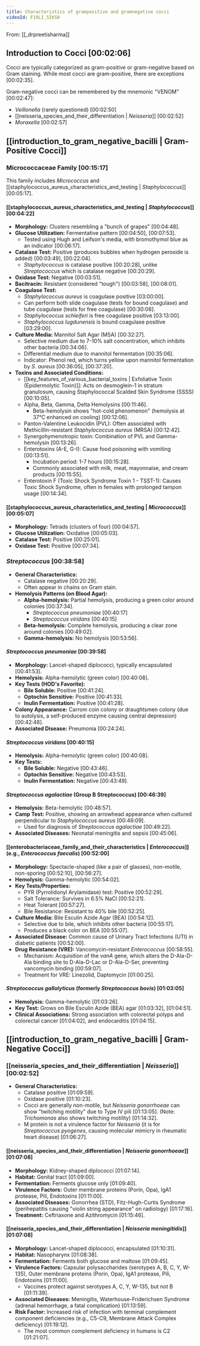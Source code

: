 ```yaml
---
title: Characteristics of grampositive and gramnegative cocci
videoId: F19LI_5IKS0
---
```


From: [[_drpreetisharma]] <br/> 

## Introduction to Cocci <a class="yt-timestamp" data-t="00:02:06">[00:02:06]</a>
Cocci are typically categorized as gram-positive or gram-negative based on Gram staining. While most cocci are gram-positive, there are exceptions <a class="yt-timestamp" data-t="00:02:35">[00:02:35]</a>.

Gram-negative cocci can be remembered by the mnemonic "VENOM" <a class="yt-timestamp" data-t="00:02:47">[00:02:47]</a>:
*   *Veillonella* (rarely questioned) <a class="yt-timestamp" data-t="00:02:50">[00:02:50]</a>
*   [[neisseria_species_and_their_differentiation | *Neisseria*]] <a class="yt-timestamp" data-t="00:02:52">[00:02:52]</a>
*   *Moraxella* <a class="yt-timestamp" data-t="00:02:57">[00:02:57]</a>

## [[introduction_to_gram_negative_bacilli | Gram-Positive Cocci]]

### Micrococcaceae Family <a class="yt-timestamp" data-t="00:15:17">[00:15:17]</a>
This family includes *Micrococcus* and [[staphylococcus_aureus_characteristics_and_testing | *Staphylococcus*]] <a class="yt-timestamp" data-t="00:05:17">[00:05:17]</a>.

#### [[staphylococcus_aureus_characteristics_and_testing | *Staphylococcus*]] <a class="yt-timestamp" data-t="00:04:22">[00:04:22]</a>
*   **Morphology:** Clusters resembling a "bunch of grapes" <a class="yt-timestamp" data-t="00:04:48">[00:04:48]</a>.
*   **Glucose Utilization:** Fermentative pattern <a class="yt-timestamp" data-t="00:04:50">[00:04:50]</a>, <a class="yt-timestamp" data-t="00:07:53">[00:07:53]</a>.
    *   Tested using Hugh and Leifson's media, with bromothymol blue as an indicator <a class="yt-timestamp" data-t="00:06:17">[00:06:17]</a>.
*   **Catalase Test:** Positive (produces bubbles when hydrogen peroxide is added) <a class="yt-timestamp" data-t="00:03:49">[00:03:49]</a>, <a class="yt-timestamp" data-t="00:22:04">[00:22:04]</a>.
    *   *Staphylococcus* is catalase positive <a class="yt-timestamp" data-t="00:20:28">[00:20:28]</a>, unlike *Streptococcus* which is catalase negative <a class="yt-timestamp" data-t="00:20:29">[00:20:29]</a>.
*   **Oxidase Test:** Negative <a class="yt-timestamp" data-t="00:03:51">[00:03:51]</a>.
*   **Bacitracin:** Resistant (considered "tough") <a class="yt-timestamp" data-t="00:03:58">[00:03:58]</a>, <a class="yt-timestamp" data-t="00:08:01">[00:08:01]</a>.
*   **Coagulase Test:**
    *   *Staphylococcus aureus* is coagulase positive <a class="yt-timestamp" data-t="03:00:00">[03:00:00]</a>.
    *   Can perform both slide coagulase (tests for bound coagulase) and tube coagulase (tests for free coagulase) <a class="yt-timestamp" data-t="00:30:06">[00:30:06]</a>.
    *   *Staphylococcus schleiferi* is free coagulase positive <a class="yt-timestamp" data-t="03:13:00">[03:13:00]</a>.
    *   *Staphylococcus lugdunensis* is bound coagulase positive <a class="yt-timestamp" data-t="03:29:00">[03:29:00]</a>.
*   **Culture Media:** Mannitol Salt Agar (MSA) <a class="yt-timestamp" data-t="00:32:27">[00:32:27]</a>.
    *   Selective medium due to 7-10% salt concentration, which inhibits other bacteria <a class="yt-timestamp" data-t="00:34:06">[00:34:06]</a>.
    *   Differential medium due to mannitol fermentation <a class="yt-timestamp" data-t="00:35:06">[00:35:06]</a>.
    *   Indicator: Phenol red, which turns yellow upon mannitol fermentation by *S. aureus* <a class="yt-timestamp" data-t="00:36:05">[00:36:05]</a>, <a class="yt-timestamp" data-t="00:37:20">[00:37:20]</a>.
*   **Toxins and Associated Conditions:**
    *   [[key_features_of_various_bacterial_toxins | Exfoliative Toxin (Epidermolytic Toxin)]]: Acts on desmoglein-1 in stratum granulosum, causing Staphylococcal Scalded Skin Syndrome (SSSS) <a class="yt-timestamp" data-t="00:10:05">[00:10:05]</a>.
    *   Alpha, Beta, Gamma, Delta Hemolysins <a class="yt-timestamp" data-t="00:11:46">[00:11:46]</a>.
        *   Beta-hemolysin shows "hot-cold phenomenon" (hemolysis at 37°C enhanced on cooling) <a class="yt-timestamp" data-t="00:12:06">[00:12:06]</a>.
    *   Panton-Valentine Leukocidin (PVL): Often associated with Methicillin-resistant *Staphylococcus aureus* (MRSA) <a class="yt-timestamp" data-t="00:12:42">[00:12:42]</a>.
    *   Synergohymenotropic toxin: Combination of PVL and Gamma-hemolysin <a class="yt-timestamp" data-t="00:13:26">[00:13:26]</a>.
    *   Enterotoxins (A-E, G-I): Cause food poisoning with vomiting <a class="yt-timestamp" data-t="00:13:51">[00:13:51]</a>.
        *   Incubation period: 1-7 hours <a class="yt-timestamp" data-t="00:15:28">[00:15:28]</a>.
        *   Commonly associated with milk, meat, mayonnaise, and cream products <a class="yt-timestamp" data-t="00:15:55">[00:15:55]</a>.
    *   Enterotoxin F (Toxic Shock Syndrome Toxin 1 - TSST-1): Causes Toxic Shock Syndrome, often in females with prolonged tampon usage <a class="yt-timestamp" data-t="00:14:34">[00:14:34]</a>.

#### [[staphylococcus_aureus_characteristics_and_testing | *Micrococcus*]] <a class="yt-timestamp" data-t="00:05:07">[00:05:07]</a>
*   **Morphology:** Tetrads (clusters of four) <a class="yt-timestamp" data-t="00:04:57">[00:04:57]</a>.
*   **Glucose Utilization:** Oxidative <a class="yt-timestamp" data-t="00:05:03">[00:05:03]</a>.
*   **Catalase Test:** Positive <a class="yt-timestamp" data-t="00:25:01">[00:25:01]</a>.
*   **Oxidase Test:** Positive <a class="yt-timestamp" data-t="00:07:34">[00:07:34]</a>.

### *Streptococcus* <a class="yt-timestamp" data-t="00:38:58">[00:38:58]</a>
*   **General Characteristics:**
    *   Catalase negative <a class="yt-timestamp" data-t="00:20:29">[00:20:29]</a>.
    *   Often appear in chains on Gram stain.
*   **Hemolysis Patterns (on Blood Agar):**
    *   **Alpha-hemolysis:** Partial hemolysis, producing a green color around colonies <a class="yt-timestamp" data-t="00:37:34">[00:37:34]</a>.
        *   *Streptococcus pneumoniae* <a class="yt-timestamp" data-t="00:40:17">[00:40:17]</a>
        *   *Streptococcus viridans* <a class="yt-timestamp" data-t="00:40:15">[00:40:15]</a>
    *   **Beta-hemolysis:** Complete hemolysis, producing a clear zone around colonies <a class="yt-timestamp" data-t="00:49:02">[00:49:02]</a>.
    *   **Gamma-hemolysis:** No hemolysis <a class="yt-timestamp" data-t="00:53:56">[00:53:56]</a>.

#### *Streptococcus pneumoniae* <a class="yt-timestamp" data-t="00:39:58">[00:39:58]</a>
*   **Morphology:** Lancet-shaped diplococci, typically encapsulated <a class="yt-timestamp" data-t="00:41:53">[00:41:53]</a>.
*   **Hemolysis:** Alpha-hemolytic (green color) <a class="yt-timestamp" data-t="00:40:08">[00:40:08]</a>.
*   **Key Tests (HOD's Favorite):**
    *   **Bile Soluble:** Positive <a class="yt-timestamp" data-t="00:41:24">[00:41:24]</a>.
    *   **Optochin Sensitive:** Positive <a class="yt-timestamp" data-t="00:41:33">[00:41:33]</a>.
    *   **Inulin Fermentation:** Positive <a class="yt-timestamp" data-t="00:41:28">[00:41:28]</a>.
*   **Colony Appearance:** Carrom coin colony or draughtsmen colony (due to autolysis, a self-produced enzyme causing central depression) <a class="yt-timestamp" data-t="00:42:48">[00:42:48]</a>.
*   **Associated Disease:** Pneumonia <a class="yt-timestamp" data-t="00:24:24">[00:24:24]</a>.

#### *Streptococcus viridans* <a class="yt-timestamp" data-t="00:40:15">[00:40:15]</a>
*   **Hemolysis:** Alpha-hemolytic (green color) <a class="yt-timestamp" data-t="00:40:08">[00:40:08]</a>.
*   **Key Tests:**
    *   **Bile Soluble:** Negative <a class="yt-timestamp" data-t="00:43:46">[00:43:46]</a>.
    *   **Optochin Sensitive:** Negative <a class="yt-timestamp" data-t="00:43:53">[00:43:53]</a>.
    *   **Inulin Fermentation:** Negative <a class="yt-timestamp" data-t="00:43:49">[00:43:49]</a>.

#### *Streptococcus agalactiae* (Group B Streptococcus) <a class="yt-timestamp" data-t="00:46:39">[00:46:39]</a>
*   **Hemolysis:** Beta-hemolytic <a class="yt-timestamp" data-t="00:48:57">[00:48:57]</a>.
*   **Camp Test:** Positive, showing an arrowhead appearance when cultured perpendicular to *Staphylococcus aureus* <a class="yt-timestamp" data-t="00:46:09">[00:46:09]</a>.
    *   Used for diagnosis of *Streptococcus agalactiae* <a class="yt-timestamp" data-t="00:49:22">[00:49:22]</a>.
*   **Associated Diseases:** Neonatal meningitis and sepsis <a class="yt-timestamp" data-t="00:45:06">[00:45:06]</a>.

#### [[enterobacteriaceae_family_and_their_characteristics | *Enterococcus*]] (e.g., *Enterococcus faecalis*) <a class="yt-timestamp" data-t="00:52:00">[00:52:00]</a>
*   **Morphology:** Spectacle-shaped (like a pair of glasses), non-motile, non-sporing <a class="yt-timestamp" data-t="00:52:10">[00:52:10]</a>, <a class="yt-timestamp" data-t="00:56:27">[00:56:27]</a>.
*   **Hemolysis:** Gamma-hemolytic <a class="yt-timestamp" data-t="00:54:02">[00:54:02]</a>.
*   **Key Tests/Properties:**
    *   PYR (Pyrrolidonyl Arylamidase) test: Positive <a class="yt-timestamp" data-t="00:52:29">[00:52:29]</a>.
    *   Salt Tolerance: Survives in 6.5% NaCl <a class="yt-timestamp" data-t="00:52:21">[00:52:21]</a>.
    *   Heat Tolerant <a class="yt-timestamp" data-t="00:57:27">[00:57:27]</a>.
    *   Bile Resistance: Resistant to 40% bile <a class="yt-timestamp" data-t="00:52:25">[00:52:25]</a>.
*   **Culture Media:** Bile Esculin Azide Agar (BEA) <a class="yt-timestamp" data-t="00:54:12">[00:54:12]</a>.
    *   Selective due to bile, which inhibits other bacteria <a class="yt-timestamp" data-t="00:55:17">[00:55:17]</a>.
    *   Produces a black color on BEA <a class="yt-timestamp" data-t="00:55:07">[00:55:07]</a>.
*   **Associated Disease:** Common cause of Urinary Tract Infections (UTI) in diabetic patients <a class="yt-timestamp" data-t="00:52:00">[00:52:00]</a>.
*   **Drug Resistance (VRE):** Vancomycin-resistant *Enterococcus* <a class="yt-timestamp" data-t="00:58:55">[00:58:55]</a>.
    *   Mechanism: Acquisition of the *vanA* gene, which alters the D-Ala-D-Ala binding site to D-Ala-D-Lac or D-Ala-D-Ser, preventing vancomycin binding <a class="yt-timestamp" data-t="00:59:07">[00:59:07]</a>.
    *   Treatment for VRE: Linezolid, Daptomycin <a class="yt-timestamp" data-t="01:00:25">[01:00:25]</a>.

#### *Streptococcus gallolyticus* (formerly *Streptococcus bovis*) <a class="yt-timestamp" data-t="01:03:05">[01:03:05]</a>
*   **Hemolysis:** Gamma-hemolytic <a class="yt-timestamp" data-t="01:03:26">[01:03:26]</a>.
*   **Key Test:** Grows on Bile Esculin Azide (BEA) agar <a class="yt-timestamp" data-t="01:03:32">[01:03:32]</a>, <a class="yt-timestamp" data-t="01:04:51">[01:04:51]</a>.
*   **Clinical Associations:** Strong association with colorectal polyps and colorectal cancer <a class="yt-timestamp" data-t="01:04:02">[01:04:02]</a>, and endocarditis <a class="yt-timestamp" data-t="01:04:15">[01:04:15]</a>.

## [[introduction_to_gram_negative_bacilli | Gram-Negative Cocci]]

### [[neisseria_species_and_their_differentiation | *Neisseria*]] <a class="yt-timestamp" data-t="00:02:52">[00:02:52]</a>
*   **General Characteristics:**
    *   Catalase positive <a class="yt-timestamp" data-t="01:09:59">[01:09:59]</a>.
    *   Oxidase positive <a class="yt-timestamp" data-t="01:10:23">[01:10:23]</a>.
    *   Cocci are generally non-motile, but *Neisseria gonorrhoeae* can show "twitching motility" due to Type IV pili <a class="yt-timestamp" data-t="01:13:05">[01:13:05]</a>. (Note: *Trichomonas* also shows twitching motility) <a class="yt-timestamp" data-t="01:14:32">[01:14:32]</a>.
    *   M protein is not a virulence factor for *Neisseria* (it is for *Streptococcus pyogenes*, causing molecular mimicry in rheumatic heart disease) <a class="yt-timestamp" data-t="01:06:27">[01:06:27]</a>.

#### [[neisseria_species_and_their_differentiation | *Neisseria gonorrhoeae*]] <a class="yt-timestamp" data-t="01:07:08">[01:07:08]</a>
*   **Morphology:** Kidney-shaped diplococci <a class="yt-timestamp" data-t="01:07:14">[01:07:14]</a>.
*   **Habitat:** Genital tract <a class="yt-timestamp" data-t="01:09:00">[01:09:00]</a>.
*   **Fermentation:** Ferments glucose only <a class="yt-timestamp" data-t="01:09:40">[01:09:40]</a>.
*   **Virulence Factors:** Outer membrane proteins (Porin, Opa), IgA1 protease, Pili, Endotoxins <a class="yt-timestamp" data-t="01:11:00">[01:11:00]</a>.
*   **Associated Diseases:** Gonorrhea (STD), Fitz-Hugh-Curtis Syndrome (perihepatitis causing "violin string appearance" on radiology) <a class="yt-timestamp" data-t="01:17:16">[01:17:16]</a>.
*   **Treatment:** Ceftriaxone and Azithromycin <a class="yt-timestamp" data-t="01:15:46">[01:15:46]</a>.

#### [[neisseria_species_and_their_differentiation | *Neisseria meningitidis*]] <a class="yt-timestamp" data-t="01:07:08">[01:07:08]</a>
*   **Morphology:** Lancet-shaped diplococci, encapsulated <a class="yt-timestamp" data-t="01:10:31">[01:10:31]</a>.
*   **Habitat:** Nasopharynx <a class="yt-timestamp" data-t="01:08:38">[01:08:38]</a>.
*   **Fermentation:** Ferments both glucose and maltose <a class="yt-timestamp" data-t="01:09:45">[01:09:45]</a>.
*   **Virulence Factors:** Capsular polysaccharides (serotypes A, B, C, Y, W-135), Outer membrane proteins (Porin, Opa), IgA1 protease, Pili, Endotoxins <a class="yt-timestamp" data-t="01:11:00">[01:11:00]</a>.
    *   Vaccines protect against serotypes A, C, Y, W-135, but not B <a class="yt-timestamp" data-t="01:11:39">[01:11:39]</a>.
*   **Associated Diseases:** Meningitis, Waterhouse-Friderichsen Syndrome (adrenal hemorrhage, a fatal complication) <a class="yt-timestamp" data-t="01:13:59">[01:13:59]</a>.
*   **Risk Factor:** Increased risk of infection with terminal complement component deficiencies (e.g., C5-C9, Membrane Attack Complex deficiency) <a class="yt-timestamp" data-t="01:19:12">[01:19:12]</a>.
    *   The most common complement deficiency in humans is C2 <a class="yt-timestamp" data-t="01:21:07">[01:21:07]</a>.